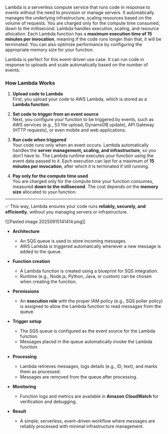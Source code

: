 Lambda is a serverless compute service that runs code in response to events without the need to provision or manage servers. It automatically manages the underlying infrastructure, scaling resources based on the volume of requests. You are charged only for the compute time consumed, down to the millisecond. Lambda handles execution, scaling, and resource allocation. Each Lambda function has a **maximum execution time of 15 minutes per invocation**, meaning if the code runs longer than that, it will be terminated. You can also optimize performance by configuring the appropriate memory size for your function.

Lambda is perfect for this event-driven use case. It can run code in response to uploads and scale automatically based on the number of events.
### **How Lambda Works**

1. **Upload code to Lambda**  
    First, you upload your code to AWS Lambda, which is stored as a **Lambda function**.
    
2. **Set code to trigger from an event source**  
    Next, you configure your function to be triggered by events, such as AWS services (e.g., S3 file upload, DynamoDB update), API Gateway (HTTP requests), or even mobile and web applications.
    
3. **Run code when triggered**  
    Your code runs only when an event occurs. Lambda automatically handles the **server management, scaling, and infrastructure**, so you don’t have to. The Lambda runtime executes your function using the event data passed to it. Each execution can last for a maximum of **15 minutes per invocation**, after which it is terminated if still running.
    
4. **Pay only for the compute time used**  
    You are charged only for the compute time your function consumes, measured **down to the millisecond**. The cost depends on the **memory size** allocated to your function.
    

---

✅ This way, Lambda ensures your code runs **reliably, securely, and efficiently**, without you managing servers or infrastructure.

![[Pasted image 20250915141414.png]]

- **Architecture**
    - An SQS queue is used to store incoming messages.
    - AWS Lambda is triggered automatically whenever a new message is added to the queue.
        
- **Function creation**
    - A Lambda function is created using a blueprint for SQS integration.
    - Runtime (e.g., Node.js, Python, Java, or custom) can be chosen when creating the function.
        
- **Permissions**
    - An **execution role** with the proper IAM policy (e.g., SQS poller policy) is assigned to allow the Lambda function to read messages from the queue.
        
- **Trigger setup**
    - The SQS queue is configured as the event source for the Lambda function.
    - Messages placed in the queue automatically invoke the Lambda function.
        
- **Processing**
    - Lambda retrieves messages, logs details (e.g., ID, text), and marks them as processed.
    - Messages are removed from the queue after processing.
        
- **Monitoring**
    - Function logs and metrics are available in **Amazon CloudWatch** for verification and debugging.
        
- **Result**
    - A simple, serverless, event-driven workflow where messages are reliably processed with minimal infrastructure management.
